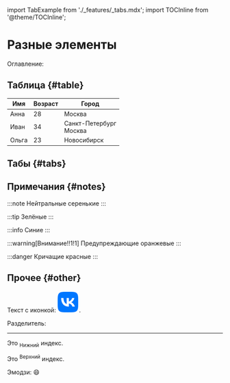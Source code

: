import TabExample from './_features/_tabs.mdx';
import TOCInline from '@theme/TOCInline';

# Разные элементы

Оглавление:
<TOCInline toc={toc} />

## Таблица {#table}

<table>
    <thead>
        <tr>
            <th>Имя</th>
            <th>Возраст</th>
            <th>Город</th>
        </tr>
    </thead>
    <tbody>
        <tr>
            <td>Анна</td>
            <td>28</td>
            <td>Москва</td>
        </tr>
        <tr>
            <td>Иван</td>
            <td>34</td>
            <td>Санкт-Петербург<br />Москва</td>
        </tr>
        <tr>
            <td>Ольга</td>
            <td>23</td>
            <td>Новосибирск</td>
        </tr>
    </tbody>
</table>

## Табы {#tabs}

<TabExample name="Code" />

## Примечания {#notes}

:::note
Нейтральные серенькие
:::

:::tip
Зелёные
:::

:::info
Синие
:::

:::warning[Внимание!!1!1]
Предупреждающие оранжевые
:::

:::danger
Кричащие красные
:::

## Прочее {#other}

Текст с иконкой: ![](../static/img/vk-short.svg).

Разделитель:

---

<p>Это <sub>Нижний</sub> индекс.</p>

<p>Это <sup>Верхний</sup> индекс.</p>

Эмодзи: :smile:

